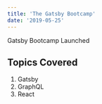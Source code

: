 ```yaml
---
title: 'The Gatsby Bootcamp'
date: '2019-05-25'
---
```


Gatsby Bootcamp Launched

## Topics Covered

1. Gatsby
2. GraphQL
3. React